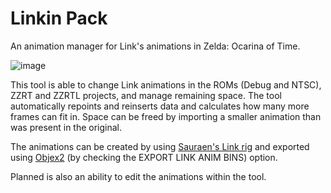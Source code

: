 <h1>Linkin Pack</h1>
An animation manager for Link's animations in Zelda: Ocarina of Time.

![image](https://user-images.githubusercontent.com/43761362/154864282-8672810b-a258-4251-b02c-e07ed7469269.png)

This tool is able to change Link animations in the ROMs (Debug and NTSC), ZZRT and ZZRTL projects, and manage remaining space.
The tool automatically repoints and reinserts data and calculates how many more frames can fit in.
Space can be freed by importing a smaller animation than was present in the original.

The animations can be created by using <a href="https://github.com/sauraen/link-rig">Sauraen's Link rig</a> and exported using <a href="https://github.com/Dragorn421/io_export_objex">Objex2</a> (by checking the EXPORT LINK ANIM BINS) option.

Planned is also an ability to edit the animations within the tool.
